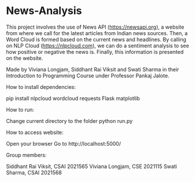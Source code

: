 # News-Analysis
This project involves the use of News API (https://newsapi.org), a website from where we call for the latest articles from Indian news sources.  Then, a Word Cloud is formed based on the current news and headlines. By calling on NLP Cloud (https://nlpcloud.com), we can do a sentiment analysis to see how positive or negative the news is.  Finally, this information is presented on the website. 

Made by Viviana Longjam, Siddhant Rai Viksit and Swati Sharma in their Introduction to Programming Course under Professor Pankaj Jalote.



How to install dependencies:

 pip install nlpcloud wordcloud requests Flask matplotlib

How to run:

Change current directory to the folder
python run.py

How to access website:

Open your browser
Go to http://localhost:5000/

Group members:

Siddhant Rai Viksit, CSAI 2021565
Viviana Longjam, CSE 2021115
Swati Sharma, CSAI 2021568
